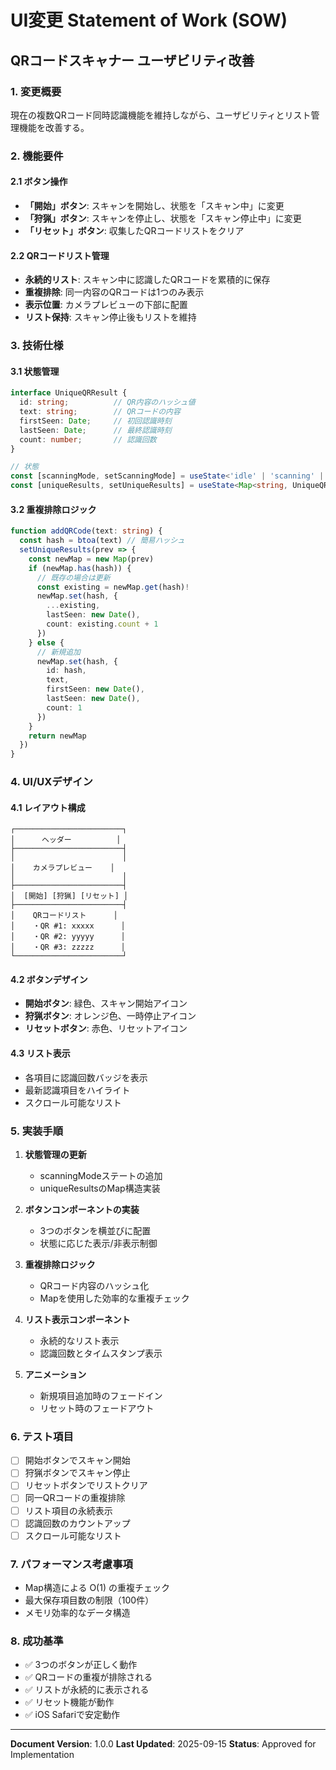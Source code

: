 # UI変更 Statement of Work (SOW)
## QRコードスキャナー ユーザビリティ改善

### 1. 変更概要

現在の複数QRコード同時認識機能を維持しながら、ユーザビリティとリスト管理機能を改善する。

### 2. 機能要件

#### 2.1 ボタン操作
- **「開始」ボタン**: スキャンを開始し、状態を「スキャン中」に変更
- **「狩猟」ボタン**: スキャンを停止し、状態を「スキャン停止中」に変更
- **「リセット」ボタン**: 収集したQRコードリストをクリア

#### 2.2 QRコードリスト管理
- **永続的リスト**: スキャン中に認識したQRコードを累積的に保存
- **重複排除**: 同一内容のQRコードは1つのみ表示
- **表示位置**: カメラプレビューの下部に配置
- **リスト保持**: スキャン停止後もリストを維持

### 3. 技術仕様

#### 3.1 状態管理
```typescript
interface UniqueQRResult {
  id: string;          // QR内容のハッシュ値
  text: string;        // QRコードの内容
  firstSeen: Date;     // 初回認識時刻
  lastSeen: Date;      // 最終認識時刻
  count: number;       // 認識回数
}

// 状態
const [scanningMode, setScanningMode] = useState<'idle' | 'scanning' | 'hunting'>('idle')
const [uniqueResults, setUniqueResults] = useState<Map<string, UniqueQRResult>>(new Map())
```

#### 3.2 重複排除ロジック
```typescript
function addQRCode(text: string) {
  const hash = btoa(text) // 簡易ハッシュ
  setUniqueResults(prev => {
    const newMap = new Map(prev)
    if (newMap.has(hash)) {
      // 既存の場合は更新
      const existing = newMap.get(hash)!
      newMap.set(hash, {
        ...existing,
        lastSeen: new Date(),
        count: existing.count + 1
      })
    } else {
      // 新規追加
      newMap.set(hash, {
        id: hash,
        text,
        firstSeen: new Date(),
        lastSeen: new Date(),
        count: 1
      })
    }
    return newMap
  })
}
```

### 4. UI/UXデザイン

#### 4.1 レイアウト構成
```
┌────────────────────────┐
│      ヘッダー          │
├────────────────────────┤
│                        │
│    カメラプレビュー    │
│                        │
├────────────────────────┤
│  [開始] [狩猟] [リセット] │
├────────────────────────┤
│    QRコードリスト      │
│    ・QR #1: xxxxx      │
│    ・QR #2: yyyyy      │
│    ・QR #3: zzzzz      │
└────────────────────────┘
```

#### 4.2 ボタンデザイン
- **開始ボタン**: 緑色、スキャン開始アイコン
- **狩猟ボタン**: オレンジ色、一時停止アイコン
- **リセットボタン**: 赤色、リセットアイコン

#### 4.3 リスト表示
- 各項目に認識回数バッジを表示
- 最新認識項目をハイライト
- スクロール可能なリスト

### 5. 実装手順

1. **状態管理の更新**
   - scanningModeステートの追加
   - uniqueResultsのMap構造実装

2. **ボタンコンポーネントの実装**
   - 3つのボタンを横並びに配置
   - 状態に応じた表示/非表示制御

3. **重複排除ロジック**
   - QRコード内容のハッシュ化
   - Mapを使用した効率的な重複チェック

4. **リスト表示コンポーネント**
   - 永続的なリスト表示
   - 認識回数とタイムスタンプ表示

5. **アニメーション**
   - 新規項目追加時のフェードイン
   - リセット時のフェードアウト

### 6. テスト項目

- [ ] 開始ボタンでスキャン開始
- [ ] 狩猟ボタンでスキャン停止
- [ ] リセットボタンでリストクリア
- [ ] 同一QRコードの重複排除
- [ ] リスト項目の永続表示
- [ ] 認識回数のカウントアップ
- [ ] スクロール可能なリスト

### 7. パフォーマンス考慮事項

- Map構造による O(1) の重複チェック
- 最大保存項目数の制限（100件）
- メモリ効率的なデータ構造

### 8. 成功基準

- ✅ 3つのボタンが正しく動作
- ✅ QRコードの重複が排除される
- ✅ リストが永続的に表示される
- ✅ リセット機能が動作
- ✅ iOS Safariで安定動作

---

**Document Version**: 1.0.0
**Last Updated**: 2025-09-15
**Status**: Approved for Implementation